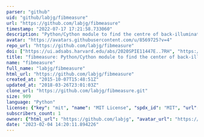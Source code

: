```yaml
---
parser: "github"
uid: "github/labjg/fibmeasure"
url: "https://github.com/labjg/fibmeasure"
timestamp: "2022-07-17 17:21:58.733060"
description: "Python/Cython module to find the centre of back-illuminated optical fibres in metrology images"
avatar: "https://avatars.githubusercontent.com/u/8569725?v=4"
repo_url: "https://github.com/labjg/fibmeasure"
doi: ["https://ui.adsabs.harvard.edu/abs/2020SPIE11447E..7RH", "https://ui.adsabs.harvard.edu/abs/2016ascl.soft03014G/abstract"]
title: "fibmeasure: Python/Cython module to find the center of back-illuminated optical fibers in metrology images"
name: "fibmeasure"
full_name: "labjg/fibmeasure"
html_url: "https://github.com/labjg/fibmeasure"
created_at: "2015-10-07T15:48:51Z"
updated_at: "2018-03-26T23:01:03Z"
clone_url: "https://github.com/labjg/fibmeasure.git"
size: 909
language: "Python"
license: {"key": "mit", "name": "MIT License", "spdx_id": "MIT", "url": "https://api.github.com/licenses/mit", "node_id": "MDc6TGljZW5zZTEz"}
subscribers_count: 1
owner: {"html_url": "https://github.com/labjg", "avatar_url": "https://avatars.githubusercontent.com/u/8569725?v=4", "login": "labjg", "type": "User"}
date: "2023-02-04 14:20:11.894226"
---
```

